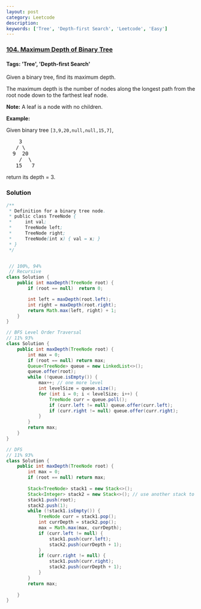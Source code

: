 ```yaml
---
layout: post
category: Leetcode
description: 
keywords: ['Tree', 'Depth-first Search', 'Leetcode', 'Easy']
---
```

### [104. Maximum Depth of Binary Tree](https://leetcode.com/problems/maximum-depth-of-binary-tree)

#### Tags: 'Tree', 'Depth-first Search'

<div class="content__u3I1 question-content__JfgR"><div><p>Given a binary tree, find its maximum depth.</p>
<p>The maximum depth is the number of nodes along the longest path from the root node down to the farthest leaf node.</p>
<p><strong>Note:</strong> A leaf is a node with no children.</p>
<p><strong>Example:</strong></p>
<p>Given binary tree <code>[3,9,20,null,null,15,7]</code>,</p>
<pre>    3
   / \
  9  20
    /  \
   15   7</pre>
<p>return its depth = 3.</p>
</div></div>

### Solution
```java
/**
 * Definition for a binary tree node.
 * public class TreeNode {
 *     int val;
 *     TreeNode left;
 *     TreeNode right;
 *     TreeNode(int x) { val = x; }
 * }
 */


 // 100%, 94%
 // Recursive
class Solution {
    public int maxDepth(TreeNode root) {
        if (root == null)  return 0;

        int left = maxDepth(root.left);
        int right = maxDepth(root.right);
        return Math.max(left, right) + 1;
    }
}

// BFS Level Order Traversal
// 11% 93%
class Solution {
    public int maxDepth(TreeNode root) {
        int max = 0;
        if (root == null) return max;
        Queue<TreeNode> queue = new LinkedList<>();
        queue.offer(root);
        while (!queue.isEmpty()) {
            max++; // one more level
            int levelSize = queue.size();
            for (int i = 0; i < levelSize; i++) {
                TreeNode curr = queue.poll();
                if (curr.left != null) queue.offer(curr.left);
                if (curr.right != null) queue.offer(curr.right);
            }
        }
        return max;
    }
}

// DFS 
// 11% 93%
class Solution {
    public int maxDepth(TreeNode root) {
        int max = 0;
        if (root == null) return max;
        
        Stack<TreeNode> stack1 = new Stack<>();
        Stack<Integer> stack2 = new Stack<>(); // use another stack to track and store each node's depth
        stack1.push(root);
        stack2.push(1);
        while (!stack1.isEmpty()) {
            TreeNode curr = stack1.pop();
            int currDepth = stack2.pop();
            max = Math.max(max, currDepth);
            if (curr.left != null) {
                stack1.push(curr.left);
                stack2.push(currDepth + 1);
            }
            if (curr.right != null) {
                stack1.push(curr.right);
                stack2.push(currDepth + 1);
            }
        }
        return max;
        
    }
}
```